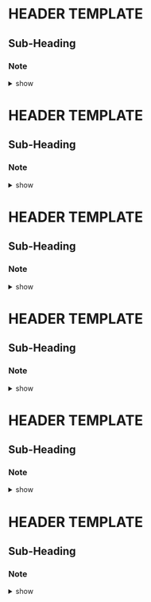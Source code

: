 # HEADER TEMPLATE
## Sub-Heading
### Note 

<details><summary>show</summary>
<p>

```bash
Solution here.....
```
</p>
</details>



# HEADER TEMPLATE
## Sub-Heading
### Note 

<details><summary>show</summary>
<p>

```bash
Solution here.....
```
</p>
</details>




# HEADER TEMPLATE
## Sub-Heading
### Note 

<details><summary>show</summary>
<p>

```bash
Solution here.....
```
</p>
</details>





# HEADER TEMPLATE
## Sub-Heading
### Note 

<details><summary>show</summary>
<p>

```bash
Solution here.....
```
</p>
</details>




# HEADER TEMPLATE
## Sub-Heading
### Note 

<details><summary>show</summary>
<p>

```bash
Solution here.....
```
</p>
</details>




# HEADER TEMPLATE
## Sub-Heading
### Note 

<details><summary>show</summary>
<p>

```bash
Solution here.....
```
</p>
</details>


